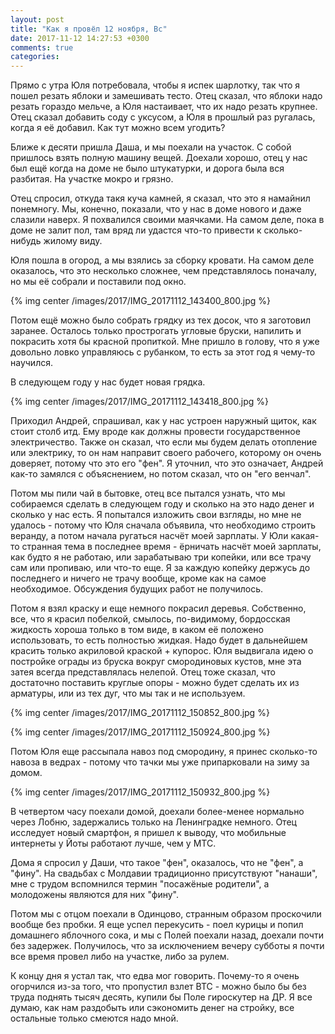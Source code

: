 ```yaml
---
layout: post
title: "Как я провёл 12 ноября, Вс"
date: 2017-11-12 14:27:53 +0300
comments: true
categories: 
---
```

Прямо с утра Юля потребовала, чтобы я испек шарлотку, так что я пошел резать яблоки и замешивать тесто. Отец сказал, что яблоки надо резать гораздо мельче, а Юля настаивает, что их надо резать крупнее. Отец сказал добавить соду с уксусом, а Юля в прошлый раз ругалась, когда я её добавил. Как тут можно всем угодить?

Ближе к десяти пришла Даша, и мы поехали на участок. С собой пришлось взять полную машину вещей. Доехали хорошо, отец у нас был ещё когда на доме не было штукатурки, и дорога была вся разбитая. На участке мокро и грязно.

Отец спросил, откуда такя куча камней, я сказал, что это я намайнил понемногу. Мы, конечно, показали, что у нас в доме нового и даже слазили наверх. Я похвалился своими маячками. На самом деле, пока в доме не залит пол, там вряд ли удастся что-то привести к сколько-нибудь жилому виду.

Юля пошла в огород, а мы взялись за сборку кровати. На самом деле оказалось, что это несколько сложнее, чем представлялось поначалу, но мы её собрали и поставили под окно.

{% img center /images/2017/IMG_20171112_143400_800.jpg %}

Потом ещё можно было собрать грядку из тех досок, что я заготовил заранее. Осталось только прострогать угловые бруски, напилить и покрасить хотя бы красной пропиткой. Мне пришло в голову, что я уже довольно ловко управляюсь с рубанком, то есть за этот год я чему-то научился.

В следующем году у нас будет новая грядка. 

{% img center /images/2017/IMG_20171112_143418_800.jpg %}

Приходил Андрей, спрашивал, как у нас устроен наружный щиток, как стоит столб итд. Ему вроде как должны провести государственное электричество. Также он сказал, что если мы будем делать отопление или электрику, то он нам направит своего рабочего, которому он очень доверяет, потому что это его "фен". Я уточнил, что это означает, Андрей как-то замялся с объяснением, но потом сказал, что он "его венчал".

Потом мы пили чай в бытовке, отец все пытался узнать, что мы собираемся сделать в следующем году и сколько на это надо денег и сколько у нас есть. Я попытался изложить свои взгляды, но мне не удалось - потому что Юля сначала объявила, что необходимо строить веранду, а потом начала ругаться насчёт моей зарплаты. У Юли какая-то странная тема в последнее время - ёрничать насчёт моей зарплаты, как будто я не работаю, или зарабатываю три копейки, или все трачу сам или пропиваю, или что-то еще. Я за каждую копейку держусь до последнего и ничего не трачу вообще, кроме как на самое необходимое. Обсуждения будущих работ не получилось.

Потом я взял краску и еще немного покрасил деревья. Собственно, все, что я красил побелкой, смылось, по-видимому, бордосская жидкость хороша только в том виде, в каком её положено использовать, то есть полностью жидкая. Надо будет в дальнейшем красить только акриловой краской + купорос. Юля выдвигала идею о постройке ограды из бруска вокруг смородиновых кустов, мне эта затея всегда представлялась нелепой. Отец тоже сказал, что достаточно поставить круглые опоры - можно будет сделать их из арматуры, или из тех дуг, что мы так и не используем.

{% img center /images/2017/IMG_20171112_150852_800.jpg %}

{% img center /images/2017/IMG_20171112_150924_800.jpg %}

Потом Юля еще рассыпала навоз под смородину, я принес сколько-то навоза в ведрах - потому что тачки мы уже припарковали на зиму за домом.

{% img center /images/2017/IMG_20171112_150932_800.jpg %}

В четвертом часу поехали домой, доехали более-менее нормально через Лобню, задержались только на Ленинградке немного. Отец исследует новый смартфон, я пришел к выводу, что мобильные интернеты у Йоты работают лучше, чем у МТС.

Дома я спросил у Даши, что такое "фен", оказалось, что не "фен", а "фину". На свадьбах с Молдавии традиционно присутствуют "нанаши", мне с трудом вспомнился термин "посажёные родители", а молодожены являются для них "фину".

Потом мы с отцом поехали в Одинцово, странным образом проскочили вообще без пробки. Я еще успел перекусить - поел курицы и попил домашнего яблочного сока, и мы с Полей поехали назад, доехали почти без задержек. Получилось, что за исключением вечеру субботы я почти все время провел либо на участке, либо за рулем.

К концу дня я устал так, что едва мог говорить. Почему-то я очень огорчился из-за того, что пропустил взлет BTC - можно было бы без труда поднять тысяч десять, купили бы Поле гироскутер на ДР. Я все думаю, как нам раздобыть или сэкономить денег на стройку, все остальные только смеются надо мной.